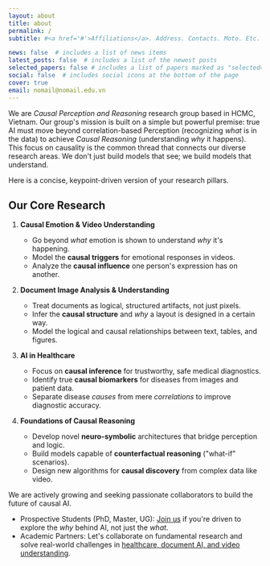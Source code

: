 ```yaml
---
layout: about
title: about
permalink: /
subtitle: #<a href='#'>Affiliations</a>. Address. Contacts. Moto. Etc.

news: false  # includes a list of news items
latest_posts: false  # includes a list of the newest posts
selected_papers: false # includes a list of papers marked as "selected={true}"
social: false  # includes social icons at the bottom of the page
cover: true
email: nomail@nomail.edu.vn
---
```


We are *Causal Perception and Reasoning* research group based in HCMC, Vietnam. Our group's mission is built on a simple but powerful premise: true AI must move beyond correlation-based Perception (recognizing *what* is in the data) to achieve *Causal Reasoning* (understanding *why* it happens). This focus on causality is the common thread that connects our diverse research areas. We don't just build models that see; we build models that understand.

Here is a concise, keypoint-driven version of your research pillars.

## Our Core Research

1.  **Causal Emotion & Video Understanding**
    * Go beyond *what* emotion is shown to understand *why* it's happening.
    * Model the **causal triggers** for emotional responses in videos.
    * Analyze the **causal influence** one person's expression has on another.

2.  **Document Image Analysis & Understanding**
    * Treat documents as logical, structured artifacts, not just pixels.
    * Infer the **causal structure** and *why* a layout is designed in a certain way.
    * Model the logical and causal relationships between text, tables, and figures.

3.  **AI in Healthcare**
    * Focus on **causal inference** for trustworthy, safe medical diagnostics.
    * Identify true **causal biomarkers** for diseases from images and patient data.
    * Separate disease *causes* from mere *correlations* to improve diagnostic accuracy.

4.  **Foundations of Causal Reasoning**
    * Develop novel **neuro-symbolic** architectures that bridge perception and logic.
    * Build models capable of **counterfactual reasoning** ("what-if" scenarios).
    * Design new algorithms for **causal discovery** from complex data like video.

      
We are actively growing and seeking passionate collaborators to build the future of causal AI.

* Prospective Students (PhD, Master, UG): [Join us](/join-us) if you're driven to explore the *why* behind AI, not just the *what*.
* Academic Partners: Let's collaborate on fundamental research and solve real-world challenges in [healthcare, document AI, and video understanding](/research).


